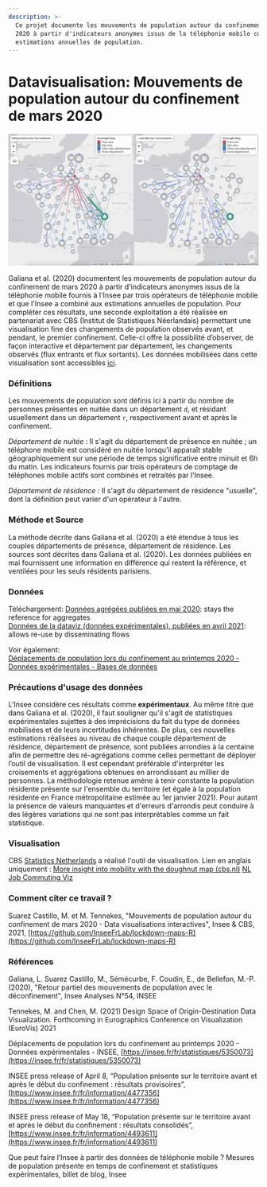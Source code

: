 ```yaml
---
description: >-
  Ce projet documente les mouvements de population autour du confinement de mars
  2020 à partir d'indicateurs anonymes issus de la téléphonie mobile combiné aux
  estimations annuelles de population.
---
```


# Datavisualisation: Mouvements de population autour du confinement de mars 2020

![Mouvements de population autour du confinement de mars 2020 en France](../.gitbook/assets/mouvements_population_confinement_mars_2020.png)

Galiana et al. \(2020\) documentent les mouvements de population autour du confinement de mars 2020 à partir d'indicateurs anonymes issus de la téléphonie mobile fournis à l'Insee par trois opérateurs de téléphonie mobile et que l'Insee a combiné aux estimations annuelles de population. Pour compléter ces résultats, une seconde exploitation a été réalisée en partenariat avec CBS \(Institut de Statistiques Néerlandais\) permettant une visualisation fine des changements de population observés avant, et pendant, le premier confinement. Celle-ci offre la possibilité d’observer, de façon interactive et département par département, les changements observés \(flux entrants et flux sortants\). Les données mobilisées dans cette visualisation sont accessibles [ici](https://www.insee.fr/fr/statistiques/fichier/5350073/mouvements_population_confinement_2020_csv.zip).

### Définitions

Les mouvements de population sont définis ici à partir du nombre de personnes présentes en nuitée dans un département `d`, et résidant usuellement dans un département `r`, respectivement avant et après le confinement.

_Département de nuitée_ : Il s'agit du département de présence en nuitée ; un téléphone mobile est considéré en nuitée lorsqu’il apparaît stable géographiquement sur une période de temps significative entre minuit et 6h du matin. Les indicateurs fournis par trois opérateurs de comptage de téléphones mobile actifs sont combinés et retraités par l'Insee.

_Département de résidence_ : Il s'agit du département de résidence "usuelle", dont la définition peut varier d'un opérateur à l'autre.

### Méthode et Source

La méthode décrite dans Galiana et al. \(2020\) a été étendue à tous les couples départements de présence, département de résidence. Les sources sont décrites dans Galiana et al. \(2020\). Les données publiées en mai fournissent une information en différence qui restent la référence, et ventilées pour les seuls résidents parisiens.

### Données

Téléchargement: [Données agrégées publiées en mai 2020](https://www.insee.fr/fr/statistiques/fichier/4635407/IA54_Donnees.xlsx): stays the reference for aggregates  
 [Données de la dataviz \(données expérimentales\), publiées en avril 2021](https://www.insee.fr/fr/statistiques/fichier/5350073/mouvements_population_confinement_2020_csv.zip): allows re-use by disseminating flows

Voir également:  
 [Déplacements de population lors du confinement au printemps 2020 - Données expérimentales - Bases de données](https://insee.fr/fr/statistiques/5350073)

### Précautions d'usage des données

L’Insee considère ces résultats comme **expérimentaux**. Au même titre que dans Galiana et al. \(2020\), il faut souligner qu'il s'agit de statistiques expérimentales sujettes à des imprécisions du fait du type de données mobilisées et de leurs incertitudes inhérentes. De plus, ces nouvelles estimations réalisées au niveau de chaque couple département de résidence, département de présence, sont publiées arrondies à la centaine afin de permettre des ré-agrégations comme celles permettant de déployer l’outil de visualisation. Il est cependant préférable d'interpréter les croisements et aggrégations obtenues en arrondissant au millier de personnes. La méthodologie retenue amène à tenir constante la population résidente présente sur l'ensemble du territoire \(et égale à la population résidente en France métropolitaine estimée au 1er janvier 2021\). Pour autant la présence de valeurs manquantes et d'erreurs d'arrondis peut conduire à des légères variations qui ne sont pas interprétables comme un fait statistique.

### Visualisation

CBS [Statistics Netherlands](https://www.cbs.nl/en-gb) a réalisé l'outil de visualisation. Lien en anglais uniquement : [More insight into mobility with the doughnut map \(cbs.nl\)](https://www.cbs.nl/en-gb/over-ons/innovation/project/more-insight-into-mobility-with-the-doughnut-map) [NL Job Commuting Viz](https://dashboards.cbs.nl/v1/commutingNL/)

### Comment citer ce travail ?

Suarez Castillo, M. et M. Tennekes, "Mouvements de population autour du confinement de mars 2020 - Data visualisations interactives", Insee & CBS, 2021, [https://github.com/InseeFrLab/lockdown-maps-R](https://github.com/InseeFrLab/lockdown-maps-R)

### Références

Galiana, L. Suarez Castillo, M., Sémécurbe, F. Coudin, E., de Bellefon, M.-P. \(2020\), "Retour partiel des mouvements de population avec le déconfinement", Insee Analyses N°54, INSEE

Tennekes, M. and Chen, M. \(2021\) Design Space of Origin-Destination Data Visualization. Forthcoming in Eurographics Conference on Visualization \(EuroVis\) 2021

Déplacements de population lors du confinement au printemps 2020 - Données expérimentales - INSEE, [https://insee.fr/fr/statistiques/5350073](https://insee.fr/fr/statistiques/5350073)

INSEE press release of April 8, “Population présente sur le territoire avant et après le début du confinement : résultats provisoires”, [https://www.insee.fr/fr/information/4477356](https://www.insee.fr/fr/information/4477356)

INSEE press release of May 18, “Population présente sur le territoire avant et après le début du confinement : résultats consolidés”, [https://www.insee.fr/fr/information/4493611](https://www.insee.fr/fr/information/4493611)

Que peut faire l’Insee à partir des données de téléphonie mobile ? Mesures de population présente en temps de confinement et statistiques expérimentales, billet de blog, Insee


